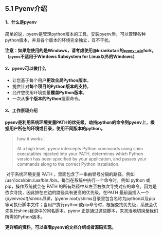## 5.1 Pyenv介绍

#### 1、什么是pyenv

简单的说，pyenv是管理python版本的工具。安装pyenv后，可以管理各种python版本，并且各个版本的环境完全独立，互不干扰。

**注意：如果您使用的是Windows，请考虑使用@kirankotari的[`pyenv-win`](https://github.com/pyenv-win/pyenv-win)fork。（`pyenv`不适用于Windows Subsystem for Linux以外的Windows）**



#### 2、pyenv可以做什么

- 让您基于每个用户**更改全局Python版本**。
- 提供针对**每个项目的Python版本的支持**。
- 允许您使用环境变量**覆盖Python版本**。
- 一次从**多个版本的Python**搜索命令。



#### 3、工作原理介绍

**pyenv是利用系统环境变量PATH的优先级，劫持python的命令到pyenv上，根据用户所在的环境或目录，使用不同版本的python。**

> how it works：
>
> At a high level, pyenv intercepts Python commands using shim executables injected into your PATH, determines which Python version has been specified by your application, and passes your commands along to the correct Python installation.

​    对于系统环境变量 PATH ，里面包含了一串由冒号分隔的路径，例如 /usr/local/bin:/usr/bin:/bin。每当在系统中执行一个命令时，例如 python 或 pip，操作系统就会在 PATH 的所有路径中从左至右依次寻找对应的命令。因为是依次寻找，因此排在左边的路径具有更高的优先级。在PATH 最前面插入一个 $(pyenv root)/shims 目录，$(pyenv root)/shims目录里包含名称为python以及pip等可执行脚本文件；当用户执行python或pip命令时，根据查找优先级，系统会优先执行shims目录中的同名脚本。pyenv 正是通过这些脚本，来灵活地切换至我们所需的Python版本。

**更详细的资料，可以查看pyenv的文档介绍或者源码实现。**